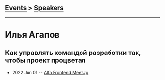 ## [Events](../README.md) > [Speakers](../speakers.md)
---

# Илья Агапов

## Как управлять командой разработки так, чтобы проект процветал
- 2022 Jun 01 -- [Alfa Frontend MeetUp](https://vk.com/video-215425037_456239029)    
